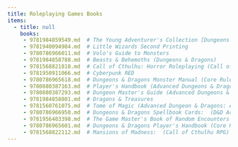```yaml
---
title: Roleplaying Games Books
items:
  - title: null
    books:
     - 9781984859549.md  # The Young Adventurer's Collection [Dungeons & Dragons 4-Book Boxed Set]
     - 9781940094984.md  # Little Wizards Second Printing
     - 9780786966011.md  # Volo's Guide to Monsters
     - 9781984858788.md  # Beasts & Behemoths (Dungeons & Dragons)
     - 9781568821818.md  # Call of Cthulhu: Horror Roleplaying (Call of Cthulhu RPG)
     - 9781950911066.md  # Cyberpunk RED
     - 9780786965618.md  # Dungeons & Dragons Monster Manual (Core Rulebook, D&D Roleplaying Game)
     - 9780880387163.md  # Player's Handbook (Advanced Dungeons & Dragons, Stock #2101)
     - 9780880387293.md  # Dungeon Master's Guide (Advanced Dungeons & Dragons, Stock #2100)
     - 9781984858801.md  # Dragons & Treasures
     - 9781560761075.md  # Tome of Magic (Advanced Dungeon & Dragons: Accessory Rulebook)
     - 9780786966950.md  # Dungeons & Dragons Spellbook Cards:  (D&D Accessory)
     - 9781956403398.md  # The Game Master's Book of Random Encounters (Special Edition)
     - 9780786965601.md  # Dungeons & Dragons Player's Handbook (Core Rulebook, D&D Roleplaying Game)
     - 9781568822112.md  # Mansions of Madness:  (Call of Cthulhu RPG)
---
```


